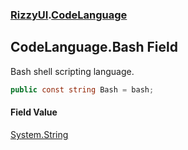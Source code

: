 ### [RizzyUI](RizzyUI 'RizzyUI').[CodeLanguage](RizzyUI.CodeLanguage 'RizzyUI.CodeLanguage')

## CodeLanguage.Bash Field

Bash shell scripting language.

```csharp
public const string Bash = bash;
```

#### Field Value
[System.String](https://docs.microsoft.com/en-us/dotnet/api/System.String 'System.String')
